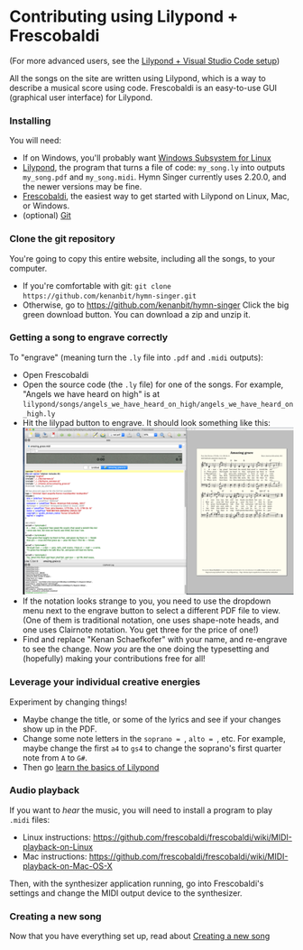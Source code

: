 ---
---

# Contributing using Lilypond + Frescobaldi

(For more advanced users, see the [Lilypond + Visual Studio Code setup](vscode))

All the songs on the site are written using Lilypond, which is a way to describe a musical score using code. Frescobaldi is an easy-to-use GUI (graphical user interface) for Lilypond.


### Installing

You will need:
 - If on Windows, you'll probably want [Windows Subsystem for Linux](https://docs.microsoft.com/en-us/windows/wsl/install-win10)
 - [Lilypond](http://lilypond.org/download.html), the program that turns a file of code: `my_song.ly` into outputs `my_song.pdf` and `my_song.midi`. Hymn Singer currently uses 2.20.0, and the newer versions may be fine.
 - [Frescobaldi](https://frescobaldi.org/download), the easiest way to get started with Lilypond on Linux, Mac, or Windows.
 - (optional) [Git](https://git-scm.com/downloads)

### Clone the git repository

You're going to copy this entire website, including all the songs, to your computer.
- If you're comfortable with git: `git clone https://github.com/kenanbit/hymn-singer.git`
- Otherwise, go to <https://github.com/kenanbit/hymn-singer> Click the big green download button. You can download a zip and unzip it.

### Getting a song to engrave correctly

To "engrave" (meaning turn the `.ly` file into `.pdf` and `.midi` outputs):
- Open Frescobaldi
- Open the source code (the `.ly` file) for one of the songs. For example, "Angels we have heard on high" is at `lilypond/songs/angels_we_have_heard_on_high/angels_we_have_heard_on_high.ly`
- Hit the lilypad button to engrave. It should look something like this:
![Frescobaldi screenshot](assets/img/frescobaldi-screenshot.png)
- If the notation looks strange to you, you need to use the dropdown menu next to the engrave button to select a different PDF file to view. (One of them is traditional notation, one uses shape-note heads, and one uses Clairnote notation. You get three for the price of one!)
- Find and replace "Kenan Schaefkofer" with your name, and re-engrave to see the change. Now _you_ are the one doing the typesetting and (hopefully) making your contributions free for all!

### Leverage your individual creative energies

Experiment by changing things!
- Maybe change the title, or some of the lyrics and see if your changes show up in the PDF.
- Change some note letters in the `soprano = `, `alto = `, etc. For example, maybe change the first `a4` to `gs4` to change the soprano's first quarter note from `A` to `G#`.
- Then go [learn the basics of Lilypond](https://lilypond.org/doc/v2.20/Documentation/learning/simple-notation)

### Audio playback

If you want to _hear_ the music, you will need to install a program to play `.midi` files:
 - Linux instructions: <https://github.com/frescobaldi/frescobaldi/wiki/MIDI-playback-on-Linux>
 - Mac instructions: <https://github.com/frescobaldi/frescobaldi/wiki/MIDI-playback-on-Mac-OS-X>

Then, with the synthesizer application running, go into Frescobaldi's settings and change the MIDI output device to the synthesizer.

### Creating a new song

Now that you have everything set up, read about [Creating a new song](how-to-new-song)